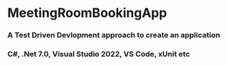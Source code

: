 # MeetingRoomBookingApp
### A Test Driven Devlopment approach to create an application
### C#, .Net 7.0, Visual Studio 2022, VS Code, xUnit etc
